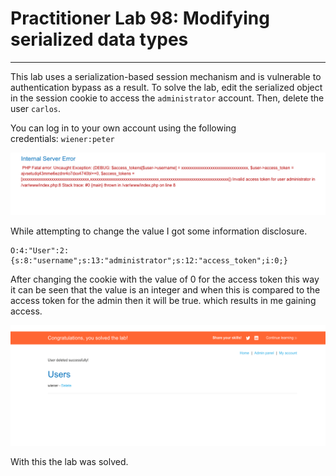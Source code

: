 # Practitioner Lab 98: Modifying serialized data types

---

This lab uses a serialization-based session mechanism and is vulnerable to authentication bypass as a result. To solve the lab, edit the serialized object in the session cookie to access the `administrator` account. Then, delete the user `carlos`.

You can log in to your own account using the following credentials: `wiener:peter`

![Untitled](Practitioner%20Lab%2098%20Modifying%20serialized%20data%20type%20d2e96f7be7af4938ab6efd22fe04628b/Untitled.png)

While attempting to change the value I got some information disclosure. 

```
O:4:"User":2:{s:8:"username";s:13:"administrator";s:12:"access_token";i:0;}
```

After changing the cookie with the value of 0 for the access token this way it can be seen that the value is an integer and when this is compared to the access token for the admin then it will be true. which results in me gaining access.

![Untitled](Practitioner%20Lab%2098%20Modifying%20serialized%20data%20type%20d2e96f7be7af4938ab6efd22fe04628b/Untitled%201.png)

With this the lab was solved.